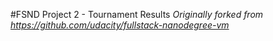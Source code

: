 #FSND Project 2 - Tournament Results
_Originally forked from https://github.com/udacity/fullstack-nanodegree-vm_
